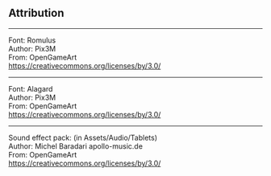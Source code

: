 ## Attribution

---

Font: Romulus<br>
Author: Pix3M<br>
From: OpenGameArt<br>
https://creativecommons.org/licenses/by/3.0/

---

Font: Alagard<br>
Author: Pix3M<br>
From: OpenGameArt<br>
https://creativecommons.org/licenses/by/3.0/

---

Sound effect pack: (in Assets/Audio/Tablets)<br>
Author: Michel Baradari apollo-music.de<br>
From: OpenGameArt<br>
https://creativecommons.org/licenses/by/3.0/

